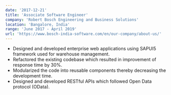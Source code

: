 ```yaml
---
date: '2017-12-21'
title: 'Associate Software Engineer'
company: 'Robert Bosch Engineering and Business Solutions'
location: 'Bangalore, India'
range: 'June 2017 - April 2019'
url: 'https://www.bosch-india-software.com/en/our-company/about-us/'
---
```


-	Designed and developed enterprise web applications using SAPUI5 framework used for warehouse management.
-	Refactored the existing codebase which resulted in improvement of response time by 30%.
-	Modularized the code into reusable components thereby decreasing the development time.
-	Designed and developed RESTful APIs which followed Open Data protocol (OData).

